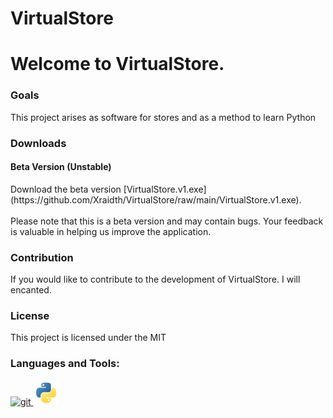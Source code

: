 # VirtualStore

<h1>Welcome to VirtualStore.</h1>

<h3>Goals</h3>
<p>This project arises as software for stores and as a method to learn Python</p>

<h3>Downloads</h3>

<h4>Beta Version (Unstable)</h4>

<p>Download the beta version [VirtualStore.v1.exe](https://github.com/Xraidth/VirtualStore/raw/main/VirtualStore.v1.exe). <br></br>
Please note that this is a beta version and may contain bugs. Your feedback is valuable in helping us improve the application.</p>


<h3>Contribution</h3>
<p>If you would like to contribute to the development of VirtualStore. I will encanted.</p>


<h3>License</h3>
<p>This project is licensed under the MIT</p>

<h3 align="left">Languages and Tools:</h3>
<p align="left"> <a href="https://git-scm.com/" target="_blank" rel="noreferrer"> <img src="https://www.vectorlogo.zone/logos/git-scm/git-scm-icon.svg" alt="git" width="40" height="40"/> </a> <a href="https://www.python.org" target="_blank" rel="noreferrer"> <img src="https://raw.githubusercontent.com/devicons/devicon/master/icons/python/python-original.svg" alt="python" width="40" height="40"/> </a> </p>
